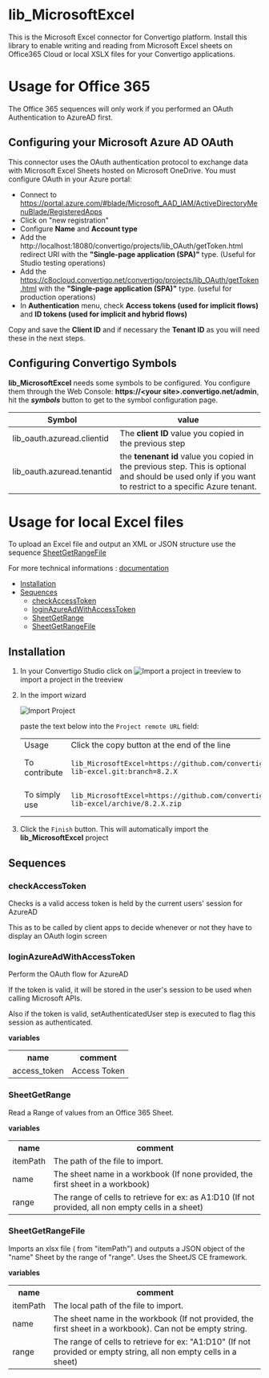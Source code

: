 


# lib_MicrosoftExcel

This is the Microsoft Excel connector for Convertigo platform. Install this library to enable writing and reading from Microsoft Excel sheets on Office365 Cloud or local XSLX files for your Convertigo applications.

# Usage for Office 365

The Office 365 sequences will only work if you performed an OAuth Authentication to AzureAD first.

## Configuring your Microsoft Azure AD OAuth

This connector uses the OAuth authentication protocol to exchange data with Microsoft Excel Sheets hosted on Microsoft OneDrive. You must configure OAuth  in your Azure portal:

* Connect to https://portal.azure.com/#blade/Microsoft_AAD_IAM/ActiveDirectoryMenuBlade/RegisteredApps
* Click on "new registration"
* Configure **Name** and **Account type**
* Add the http://localhost:18080/convertigo/projects/lib_OAuth/getToken.html redirect URI with the **"Single-page application (SPA)"** type.  (Useful for Studio testing operations)
* Add the https://c8ocloud.convertigo.net/convertigo/projects/lib_OAuth/getToken.html with the **"Single-page application (SPA)"** type. (useful for production operations)
* In **Authentication** menu, check **Access tokens (used for implicit flows)** and **ID tokens (used for implicit and hybrid flows)**

Copy and save  the **Client ID** and if necessary the **Tenant ID** as you will need these in the next steps.

## Configuring Convertigo Symbols

__lib_MicrosoftExcel__ needs some symbols to be configured. You configure them through the Web Console: **https://&lt;your site&gt;.convertigo.net/admin**, hit the ___symbols___ button to get to the symbol configuration page.


Symbol  | value
------| ------
lib_oauth.azuread.clientid | The **client ID** value you copied in the previous step
lib_oauth.azuread.tenantid | the **tenenant id** value you copied in the previous step. This is optional and should be used only if you want to restrict to a specific Azure tenant.

# Usage for local Excel files

To upload an Excel file and output an XML or JSON structure use the sequence [SheetGetRangeFile](#sheetgetrangefile)


For more technical informations : [documentation](./project.md)

- [Installation](#installation)
- [Sequences](#sequences)
    - [checkAccessToken](#checkaccesstoken)
    - [loginAzureAdWithAccessToken](#loginazureadwithaccesstoken)
    - [SheetGetRange](#sheetgetrange)
    - [SheetGetRangeFile](#sheetgetrangefile)


## Installation

1. In your Convertigo Studio click on ![](https://github.com/convertigo/convertigo/blob/develop/eclipse-plugin-studio/icons/studio/project_import.gif?raw=true "Import a project in treeview") to import a project in the treeview
2. In the import wizard

   ![](https://github.com/convertigo/convertigo/blob/develop/eclipse-plugin-studio/tomcat/webapps/convertigo/templates/ftl/project_import_wzd.png?raw=true "Import Project")
   
   paste the text below into the `Project remote URL` field:
   <table>
     <tr><td>Usage</td><td>Click the copy button at the end of the line</td></tr>
     <tr><td>To contribute</td><td>

     ```
     lib_MicrosoftExcel=https://github.com/convertigo/c8oprj-lib-excel.git:branch=8.2.X
     ```
     </td></tr>
     <tr><td>To simply use</td><td>

     ```
     lib_MicrosoftExcel=https://github.com/convertigo/c8oprj-lib-excel/archive/8.2.X.zip
     ```
     </td></tr>
    </table>
3. Click the `Finish` button. This will automatically import the __lib_MicrosoftExcel__ project


## Sequences

### checkAccessToken

Checks is a valid access token is held by the current users' session for AzureAD

This as to be called by client apps to decide whenever or not they have to display an OAuth login screen



### loginAzureAdWithAccessToken

Perform the OAuth flow for AzureAD

If the token is valid, it will be stored in the user's session to be used when calling Microsoft APIs.

Also if the token is valid, setAuthenticatedUser step is executed to flag this session as authenticated.


**variables**

<table>
<tr>
<th>name</th><th>comment</th>
</tr>
<tr>
<td>access_token</td><td>Access Token</td>
</tr>
</table>

### SheetGetRange

Read a Range of values from an Office 365 Sheet.

**variables**

<table>
<tr>
<th>name</th><th>comment</th>
</tr>
<tr>
<td>itemPath</td><td>The path of the file to import.</td>
</tr>
<tr>
<td>name</td><td>The sheet name in a workbook (If none provided, the first sheet in a workbook)</td>
</tr>
<tr>
<td>range</td><td>The range of cells to retrieve for ex: as A1:D10 (If not provided, all non empty cells in a sheet)</td>
</tr>
</table>

### SheetGetRangeFile

Imports an xlsx file ( from "itemPath") and outputs a JSON object of the "name" Sheet by the range of "range". Uses the SheetJS CE framework.

**variables**

<table>
<tr>
<th>name</th><th>comment</th>
</tr>
<tr>
<td>itemPath</td><td>The local path of the file to import.</td>
</tr>
<tr>
<td>name</td><td>The sheet name in the workbook (If not provided, the first sheet in a workbook). Can not be empty string.</td>
</tr>
<tr>
<td>range</td><td>The range of cells to retrieve for ex: "A1:D10" (If not provided or empty string, all non empty cells in a sheet)</td>
</tr>
</table>



